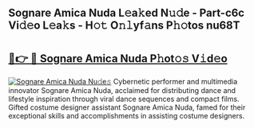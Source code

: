 ## Sognare Amica Nuda L𝚎a𝚔ed N𝚞𝚍e - Part-c6c Vi𝚍𝚎o L𝚎a𝚔s - H𝚘𝚝 O𝚗𝚕yf𝚊ns P𝚑𝚘tos nu68T

# <h2><a href="http://kf2spc4.oniu.top/?m=Sognare+Amica+Nuda">🔗👉 🔴 Sognare Amica Nuda P𝚑ot𝚘𝚜 V𝚒d𝚎o</a></h2>

[![Sognare Amica Nuda Nu𝚍e𝚜](https://i.imgur.com/0qMVB7G.gif)](http://kf2spc4.oniu.top/?m=Sognare+Amica+Nuda)
Cybernetic performer and multimedia innovator Sognare Amica Nuda, acclaimed for distributing dance and lifestyle inspiration through viral dance sequences and compact films. Gifted costume designer assistant Sognare Amica Nuda, famed for their exceptional skills and accomplishments in assisting costume designers.  
